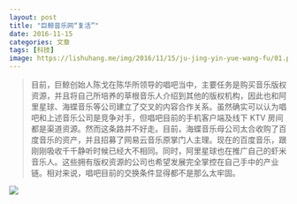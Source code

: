 ```yaml
---
layout: post
title: "巨鲸音乐网“复活”"
date: 2016-11-15
categories: 文章
tags: [科技]
image: https://lishuhang.me/img/2016/11/15/ju-jing-yin-yue-wang-fu/01.png
---
```


> 目前，巨鲸创始人陈戈在陈华所领导的唱吧当中，主要任务是购买音乐版权资源，并且将自己所培养的草根音乐人介绍到其他的版权机构，因此也和阿里星球、海蝶音乐等公司建立了交叉的内容合作关系。虽然确实可以认为唱吧和上述音乐公司是竞争对手，但唱吧目前的手机客户端及线下 KTV 房间都是渠道资源。然而这条路并不好走。目前，海蝶音乐母公司太合收购了百度音乐的资产，并且招募了网易云音乐原掌门人主理。现在的百度音乐，跟刚刚吸收千千静听时候已经大不相同。同时，阿里星球也在推广自己的虾米音乐人。这些拥有版权资源的公司也希望发展完全掌控在自己手中的产业链。相对来说，唱吧目前的交换条件显得都不是那么太牢固。

![](http://mmbiz.qpic.cn/mmbiz_jpg/AdRKyBVLoHIiaZ9m5gfSwnt5TsTWAicpE935RtvLfvm1ptwXpEViboDZdh364BH11fVzZcYj7XAZnNNfN77GQiapgw/0?wx_fmt=jpeg)
